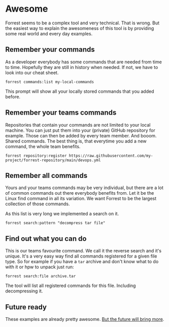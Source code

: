 # Awesome

Forrest seems to be a complex tool and very technical. That is wrong. But the easiest way to explain the awesomeness of this tool is by providing some real world and every day examples. 

## Remember **your** commands

As a developer everybody has some commands that are needed from time to time. Hopefully they are still in history when needed. If not, we have to look into our cheat sheet. 

```shell
forrest commands:list my-local-commands
```

This prompt will show all your locally stored commands that you added before.

## Remember your teams commands

Repositories that contain your commands are not limited to your local machine. You can just put them into your (private) GitHub repository for example. Those can then be added by every team member. And booom. Shared commands. The best thing is, that everytime you add a new command, the whole team benefits.

```shell
forrest repository:register https://raw.githubusercontent.com/my-project/forrest-repository/main/devops.yml
```

## Remember all commands

Yours and your teams commands may be very individual, but there are a lot of common commands out there everybody benefits from. Let it be the Linux find command in all its variation. We want Forrest to be the largest collection of those commands. 

As this list is very long we implemented a search on it. 

````shell
forrest search:pattern "decompress tar file"
````

## Find out what you can do

This is our teams favourite command. We call it the reverse search and it's unique. It's a very easy way find all commands registered for a given file type. So for example if you have a `tar` archive and don't know what to do with it or hpw to unpack just run:

````shell
forrest search:file archive.tar
````

The tool will list all registered commands for this file. Including decompressing it. 

## Future ready

These examples are already pretty awesome. [But the future will bring more](roadmap.md).
